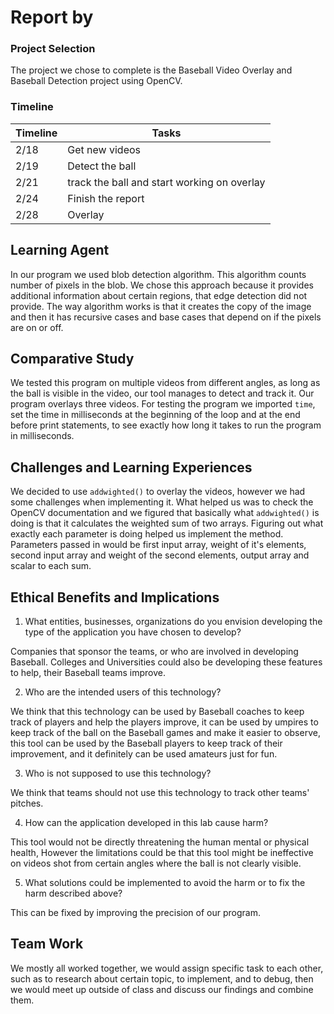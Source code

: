# Report by

### Project Selection

The project we chose to complete is the Baseball Video Overlay and Baseball Detection project using OpenCV.

### Timeline

| Timeline  | Tasks |
| ----------- | ----------- |
|   2/18    |    Get new videos   |
|   2/19    |    Detect the ball   |
|   2/21    |    track the ball and start working on overlay    |
|   2/24    |    Finish the report    |
|   2/28    |    Overlay          |


## Learning Agent

In our program we used blob detection algorithm. This algorithm counts number of
pixels in the blob. We chose this approach because it provides additional
information about certain regions, that edge detection did not provide. The way
algorithm works is that it creates the copy of the image and then it has
recursive cases and base cases that depend on if the pixels are on or off.

## Comparative Study

We tested this program on multiple videos from different angles, as long as
the ball is visible in the video, our tool manages to detect and track it.
Our program overlays three videos. For testing the program we imported `time`,
set the time in milliseconds at the beginning of the loop and at the end before
print statements, to see exactly how long it takes to run the program in
milliseconds.

## Challenges and Learning Experiences

We decided to use `addwighted()` to overlay the videos, however we had some
challenges when implementing it. What helped us was to check the OpenCV
documentation and we figured that basically what `addwighted()` is doing is that
it calculates the weighted sum of two arrays. Figuring out what exactly each
parameter is doing helped us implement the method. Parameters passed in would
be first input array, weight of it's elements, second input array and weight
of the second elements, output array and scalar to each sum.

## Ethical Benefits and Implications

1. What entities, businesses, organizations do you envision developing the type
of the application you have chosen to develop?

Companies that sponsor the teams, or who are involved in developing Baseball.
Colleges and Universities could also be developing these features to help,
their Baseball teams improve.

2. Who are the intended users of this technology?

We think that this technology can be used by Baseball coaches to keep track of
players and help the players improve, it can be used by umpires to keep track of
the ball on the Baseball games and make it easier to observe, this tool can be
used by the Baseball players to keep track of their improvement, and it definitely
can be used amateurs just for fun.

3. Who is not supposed to use this technology?

We think that teams should not use this technology to track other teams'
pitches.

4. How can the application developed in this lab cause harm?

This tool would not be directly threatening the human mental or physical health,
However the limitations could be that this tool might be ineffective on videos
shot from certain angles where the ball is not clearly visible.

5. What solutions could be implemented to avoid the harm or to fix the harm described above?

This can be fixed by improving the precision of our program.

## Team Work

We mostly all worked together, we would assign specific task to each other,
such as to research about certain topic, to implement, and to debug, then we
would meet up outside of class and discuss our findings and combine them.
